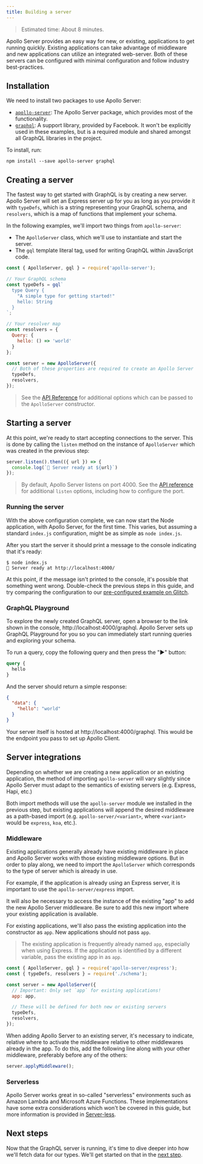 ```yaml
---
title: Building a server
---
```


> Estimated time: About 8 minutes.

Apollo Server provides an easy way for new, or existing, applications to get running quickly.  Existing applications can take advantage of middleware and new applications can utilize an integrated web-server.  Both of these servers can be configured with minimal configuration and follow industry best-practices.

<h2 id="installation">Installation</h2>

We need to install two packages to use Apollo Server:

* [`apollo-server`](//npm.im/apollo-server): The Apollo Server package, which provides most of the functionality.
* [`graphql`](//npm.im/graphql): A support library, provided by Facebook.  It won't be explicitly used in these examples, but is a required module and shared amongst all GraphQL libraries in the project.

To install, run:

    npm install --save apollo-server graphql

<h2 id="creating">Creating a server</h2>

The fastest way to get started with GraphQL is by creating a new server. Apollo Server will set an Express server up for you as long as you provide it with `typeDefs`, which is a string representing your GraphQL schema, and `resolvers`, which is a map of functions that implement your schema.

In the following examples, we'll import two things from `apollo-server`:

* The `ApolloServer` class, which we'll use to instantiate and start the server.
* The `gql` template literal tag, used for writing GraphQL within JavaScript code.

```js
const { ApolloServer, gql } = require('apollo-server');

// Your GraphQL schema
const typeDefs = gql`
  type Query {
    "A simple type for getting started!"
    hello: String
  }
`;

// Your resolver map
const resolvers = {
  Query: {
    hello: () => 'world'
  }
};

const server = new ApolloServer({
  // Both of these properties are required to create an Apollo Server
  typeDefs,
  resolvers,
});
```

> See the [API Reference](../api/apollo-server.html) for additional options which can be passed to the `ApolloServer` constructor.

<h2 id="starting">Starting a server</h2>

At this point, we're ready to start accepting connections to the server.  This is done by calling the `listen` method on the instance of `ApolloServer` which was created in the previous step:

```js
server.listen().then(({ url }) => {
  console.log(`🚀 Server ready at ${url}`)
});
```

> By default, Apollo Server listens on port 4000.  See the [API reference](../api/apollo-server.html) for additional `listen` options, including how to configure the port.

<h3 id="running">Running the server</h3>

With the above configuration complete, we can now start the Node application, with Apollo Server, for the first time.  This varies, but assuming a standard `index.js` configuration, might be as simple as `node index.js`.

After you start the server it should print a message to the console indicating that it's ready:

```shell
$ node index.js
🚀 Server ready at http://localhost:4000/
```

At this point, if the message isn't printed to the console, it's possible that something went wrong.  Double-check the previous steps in this guide, and try comparing the configuration to our [pre-configured example on Glitch]().

<h3 id="running">GraphQL Playground</h3>

To explore the newly created GraphQL server, open a browser to the link shown in the console, http://localhost:4000/graphql. Apollo Server sets up GraphQL Playground for you so you can immediately start running queries and exploring your schema.

To run a query, copy the following query and then press the "▶️" button:

```graphql
query {
  hello
}
```

And the server should return a simple response:

```json
{
  "data": {
    "hello": "world"
  }
}
```

Your server itself is hosted at http://localhost:4000/graphql. This would be the endpoint you pass to set up Apollo Client.

<h2 id="integrations">Server integrations</h2>

Depending on whether we are creating a new application or an existing application, the method of importing `apollo-server` will vary slightly since Apollo Server must adapt to the semantics of existing servers (e.g. Express, Hapi, etc.)

Both import methods will use the `apollo-server` module we installed in the previous step, but existing applications will append the desired middleware as a path-based import (e.g. `apollo-server/<variant>`, where `<variant>` would be `express`, `koa`, etc.).

<h3 id="middleware">Middleware</h3>

Existing applications generally already have existing middleware in place and Apollo Server works with those existing middleware options.  But in order to play along, we need to import the `ApolloServer` which corresponds to the type of server which is already in use.

For example, if the application is already using an Express server, it is important to use the `apollo-server/express` import.

It will also be necessary to access the instance of the existing "app" to add the new Apollo Server middleware.  Be sure to add this new import where your existing application is available.

For existing applications, we'll also pass the existing application into the constructor as `app`.  New applications should not pass `app`.

> The existing application is frequently already named `app`, especially when using Express.  If the application is identified by a different variable, pass the existing app in as `app`.

```js
const { ApolloServer, gql } = require('apollo-server/express');
const { typeDefs, resolvers } = require('./schema');

const server = new ApolloServer({
  // Important: Only set `app` for existing applications!
  app: app,

  // These will be defined for both new or existing servers
  typeDefs,
  resolvers,
});
```

When adding Apollo Server to an existing server, it's necessary to indicate, relative where to activate the middleware relative to other middlewares already in the app.  To do this, add the following line along with your other middleware, preferably before any of the others:

```js
server.applyMiddleware();
```

<h3 id="serverless">Serverless</h3>

Apollo Server works great in so-called "serverless" environments such as Amazon Lambda and Microsoft Azure Functions.  These implementations have some extra considerations which won't be covered in this guide, but more information is provided in [Server-less]().

## Next steps

Now that the GraphQL server is running, it's time to dive deeper into how we'll fetch data for our types.  We'll get started on that in the [next step](./data.html).
